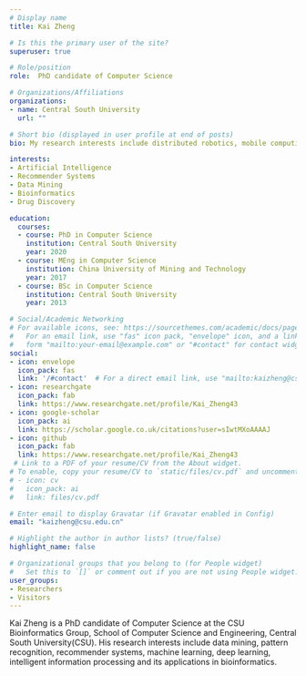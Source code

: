 ```yaml
---
# Display name
title: Kai Zheng

# Is this the primary user of the site?
superuser: true

# Role/position
role:  PhD candidate of Computer Science

# Organizations/Affiliations
organizations:
- name: Central South University
  url: ""

# Short bio (displayed in user profile at end of posts)
bio: My research interests include distributed robotics, mobile computing and programmable matter.

interests:
- Artificial Intelligence
- Recommender Systems
- Data Mining
- Bioinformatics
- Drug Discovery

education:
  courses:
  - course: PhD in Computer Science
    institution: Central South University
    year: 2020
  - course: MEng in Computer Science
    institution: China University of Mining and Technology
    year: 2017
  - course: BSc in Computer Science
    institution: Central South University
    year: 2013

# Social/Academic Networking
# For available icons, see: https://sourcethemes.com/academic/docs/page-builder/#icons
#   For an email link, use "fas" icon pack, "envelope" icon, and a link in the
#   form "mailto:your-email@example.com" or "#contact" for contact widget.
social:
- icon: envelope
  icon_pack: fas
  link: '/#contact'  # For a direct email link, use "mailto:kaizheng@csu.edu.cn".
- icon: researchgate
  icon_pack: fab
  link: https://www.researchgate.net/profile/Kai_Zheng43
- icon: google-scholar
  icon_pack: ai
  link: https://scholar.google.co.uk/citations?user=sIwtMXoAAAAJ
- icon: github
  icon_pack: fab
  link: https://www.researchgate.net/profile/Kai_Zheng43
 # Link to a PDF of your resume/CV from the About widget.
# To enable, copy your resume/CV to `static/files/cv.pdf` and uncomment the lines below.
# - icon: cv
#   icon_pack: ai
#   link: files/cv.pdf

# Enter email to display Gravatar (if Gravatar enabled in Config)
email: "kaizheng@csu.edu.cn"

# Highlight the author in author lists? (true/false)
highlight_name: false

# Organizational groups that you belong to (for People widget)
#   Set this to `[]` or comment out if you are not using People widget.
user_groups:
- Researchers
- Visitors
---
```


Kai Zheng is a PhD candidate of Computer Science at the CSU Bioinformatics Group, School of Computer Science and Engineering, Central South University(CSU). His research interests include data mining, pattern recognition, recommender systems, machine learning, deep learning, intelligent information processing and its applications in bioinformatics.

